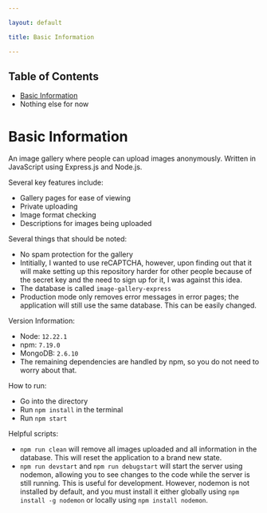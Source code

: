 ```yaml
---

layout: default

title: Basic Information

---
```


## Table of Contents
- [Basic Information](./)
- Nothing else for now

# Basic Information

An image gallery where people can upload images anonymously. Written in JavaScript using Express.js and Node.js. 

Several key features include:

* Gallery pages for ease of viewing
* Private uploading
* Image format checking
* Descriptions for images being uploaded

Several things that should be noted:

* No spam protection for the gallery
* Intitially, I wanted to use reCAPTCHA, however, upon finding out that it will make setting up this repository harder for other people because of the secret key and the need to sign up for it, I was against this idea.
* The database is called `image-gallery-express`
* Production mode only removes error messages in error pages; the application will still use the same database. This can be easily changed.

Version Information:

* Node: `12.22.1`
* npm: `7.19.0`
* MongoDB: `2.6.10`
* The remaining dependencies are handled by npm, so you do not need to worry about that.

How to run:
* Go into the directory
* Run `npm install` in the terminal
* Run `npm start`

Helpful scripts:
* `npm run clean` will remove all images uploaded and all information in the database. This will reset the application to a brand new state.
* `npm run devstart` and `npm run debugstart` will start the server using nodemon, allowing you to see changes to the code while the server is still running. This is useful for development. However, nodemon is not installed by default, and you must install it either globally using `npm install -g nodemon` or locally using `npm install nodemon`.
